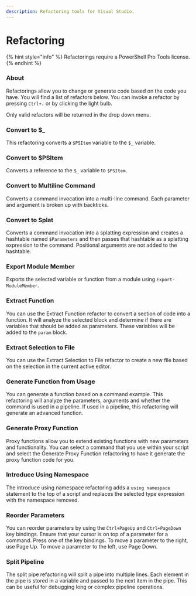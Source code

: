 ```yaml
---
description: Refactoring tools for Visual Studio.
---
```


# Refactoring

{% hint style="info" %}
Refactorings require a PowerShell Pro Tools license.
{% endhint %}

### About

Refactorings allow you to change or generate code based on the code you have. You will find a list of refactors below. You can invoke a refactor by pressing `Ctrl+.` or by clicking the light bulb. 

Only valid refactors will be returned in the drop down menu.

### Convert to $\_

This refactoring converts a `$PSItem` variable to the `$_` variable.

### Convert to $PSItem

Converts a reference to the `$_` variable to `$PSItem`.

### Convert to Multiline Command

Converts a command invocation into a multi-line command. Each parameter and argument is broken up with backticks.

### Convert to Splat

Converts a command invocation into a splatting expression and creates a hashtable named `$Parameters` and then passes that hashtable as a splatting expression to the command. Positional arguments are not added to the hashtable.

### Export Module Member

Exports the selected variable or function from a module using `Export-ModuleMember`.

### Extract Function

You can use the Extract Function refactor to convert a section of code into a function. It will analyze the selected block and determine if there are variables that should be added as parameters. These variables will be added to the `param` block.

### Extract Selection to File

You can use the Extract Selection to File refactor to create a new file based on the selection in the current active editor.

### Generate Function from Usage

You can generate a function based on a command example. This refactoring will analyze the parameters, arguments and whether the command is used in a pipeline. If used in a pipeline, this refactoring will generate an advanced function.

### Generate Proxy Function

Proxy functions allow you to extend existing functions with new parameters and functionality. You can select a command that you use within your script and select the Generate Proxy Function refactoring to have it generate the proxy function code for you.

### Introduce Using Namespace

The introduce using namespace refactoring adds a `using namespace` statement to the top of a script and replaces the selected type expression with the namespace removed.

### Reorder Parameters

You can reorder parameters by using the `Ctrl+PageUp` and `Ctrl+PageDown` key bindings. Ensure that your cursor is on top of a parameter for a command. Press one of the key bindings. To move a parameter to the right, use Page Up. To move a parameter to the left, use Page Down.

### Split Pipeline

The split pipe refactoring will split a pipe into multiple lines. Each element in the pipe is stored in a variable and passed to the next item in the pipe. This can be useful for debugging long or complex pipeline operations.
